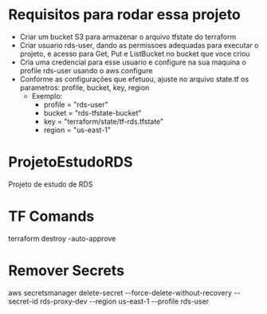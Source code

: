 # Requisitos para rodar essa projeto
- Criar um bucket S3 para armazenar o arquivo tfstate do terraform
- Criar usuario rds-user, dando as permissoes adequadas para executar o projeto, e acesso para Get, Put e ListBucket no bucket que voce criou
- Cria uma credencial para esse usuario e configure na sua maquina o profile rds-user usando o aws configure
- Conforme as configurações que efetuou, ajuste no arquivo state.tf os parametros: profile, bucket, key, region
   - Exemplo:
        - profile = "rds-user"
        - bucket  = "rds-tfstate-bucket"
        - key     = "terraform/state/tf-rds.tfstate"
        - region  = "us-east-1"

# ProjetoEstudoRDS
Projeto de estudo de RDS

# TF Comands
terraform destroy -auto-approve

# Remover Secrets
aws secretsmanager delete-secret --force-delete-without-recovery --secret-id  rds-proxy-dev --region us-east-1 --profile rds-user